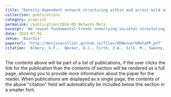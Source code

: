 ```yaml
---
title: "Density-dependent network structuring within and across wild animal systems"
collection: publications
category: preprint
permalink: /publication/2024-DD_Network-Meta
excerpt: 'We reveal fundamental trends underlying societal structuring across wildlife systems, with widespread behavioural, ecological, and evolutionary implications.'
date: 2024-07-02
venue: 'BiorXiv'
paperurl: 'http://melissacollier.github.io/files/DDNetworkMetaPP.pdf'
citation: 'Albery, G.F.,  Becker, D.J., Firth, J.A., Silk, M., Sweeny, A.R., Eric Vander Wal, E., Webber, Q.,…**Collier, M.A.**,…Bansal., S. &quot;Density-dependent network structuring within and across wild animal systems.&quot; (2024). <i>Submitted. Preprint on biorXiv</i>: https://doi.org/10.1101/2024.06.28.601262'
---
```


The contents above will be part of a list of publications, if the user clicks the link for the publication than the contents of section will be rendered as a full page, allowing you to provide more information about the paper for the reader. When publications are displayed as a single page, the contents of the above "citation" field will automatically be included below this section in a smaller font.
